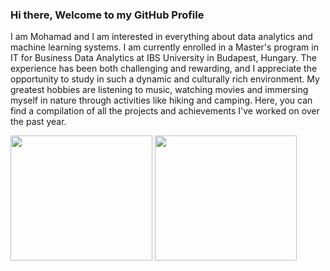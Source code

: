 ### Hi there, Welcome to my GitHub Profile
I am Mohamad and I am interested in everything about data analytics and machine learning systems. I am currently enrolled in a Master's program in IT for Business Data Analytics at IBS University in Budapest, Hungary. The experience has been both challenging and rewarding, and I appreciate the opportunity to study in such a dynamic and culturally rich environment. My greatest hobbies are listening to music, watching movies and immersing myself in nature through activities like hiking and camping.
Here, you can find a compilation of all the projects and achievements I've worked on over the past year.


<a href="https://github.com/anuraghazra/github-readme-stats" style="display: inline-block; width: 45%;">
  <img height="200" width="100%" src="https://github-readme-streak-stats.herokuapp.com/?user=mo-alrz" />
</a>
<a href="https://github.com/anuraghazra/convoychat" style="display: inline-block; width: 45%;">
  <img height="200" width="100%" src="https://github-readme-stats.vercel.app/api/top-langs/?username=mo-alrz&layout=compact" />
</a>
